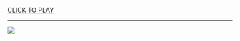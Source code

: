 
<a href="https://premium76.site?title=three_player_unblocked_games&ref=13M">CLICK TO PLAY</a></h3>
<hr>

<a href="https://premium76.site?title=three_player_unblocked_games&ref=13M"><img src="https://clearcache.store/games.png"></a>


